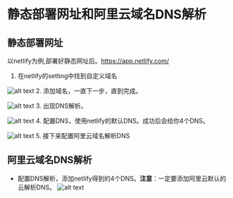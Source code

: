 # 静态部署网址和阿里云域名DNS解析

## 静态部署网址
以netlify为例,部署好静态网址后。https://app.netlify.com/
1. 在netlify的setting中找到自定义域名

 ![alt text](/asstes/image-1.png)
2. 添加域名，一直下一步，直到完成。

 ![alt text](/asstes/image.png)
3. 出现DNS解析。
   
 ![alt text](/asstes/image-2.png)
4. 配置DNS，使用netlify的默认DNS。成功后会给你4个DNS。
   
 ![alt text](/asstes/image-3.png)
5. 接下来配置阿里云域名解析DNS

## 阿里云域名DNS解析

- 配置DNS解析，添加netlify得到的4个DNS。**注意**：一定要添加阿里云默认的云解析DNS。
 ![alt text](/asstes/image-4.png)